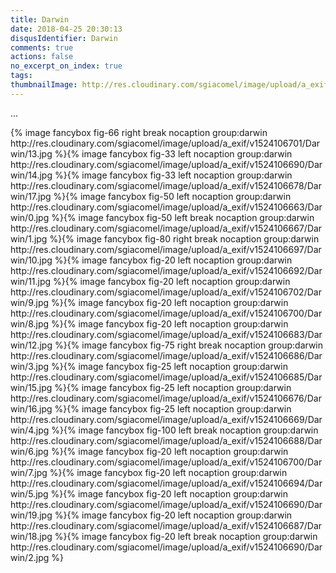 ```yaml
---
title: Darwin
date: 2018-04-25 20:30:13
disqusIdentifier: Darwin
comments: true
actions: false
no_excerpt_on_index: true
tags:
thumbnailImage: http://res.cloudinary.com/sgiacomel/image/upload/a_exif/v1524106701/Darwin/13.jpg
---
```

...
<!-- excerpt -->{% image fancybox fig-66 right break nocaption group:darwin http://res.cloudinary.com/sgiacomel/image/upload/a_exif/v1524106701/Darwin/13.jpg %}{% image fancybox fig-33 left nocaption group:darwin http://res.cloudinary.com/sgiacomel/image/upload/a_exif/v1524106690/Darwin/14.jpg %}{% image fancybox fig-33 left nocaption group:darwin http://res.cloudinary.com/sgiacomel/image/upload/a_exif/v1524106678/Darwin/17.jpg %}{% image fancybox fig-50 left nocaption group:darwin http://res.cloudinary.com/sgiacomel/image/upload/a_exif/v1524106663/Darwin/0.jpg %}{% image fancybox fig-50 left break nocaption group:darwin http://res.cloudinary.com/sgiacomel/image/upload/a_exif/v1524106667/Darwin/1.jpg %}{% image fancybox fig-80 right break nocaption group:darwin http://res.cloudinary.com/sgiacomel/image/upload/a_exif/v1524106697/Darwin/10.jpg %}{% image fancybox fig-20 left nocaption group:darwin http://res.cloudinary.com/sgiacomel/image/upload/a_exif/v1524106692/Darwin/11.jpg %}{% image fancybox fig-20 left nocaption group:darwin http://res.cloudinary.com/sgiacomel/image/upload/a_exif/v1524106702/Darwin/9.jpg %}{% image fancybox fig-20 left nocaption group:darwin http://res.cloudinary.com/sgiacomel/image/upload/a_exif/v1524106700/Darwin/8.jpg %}{% image fancybox fig-20 left nocaption group:darwin http://res.cloudinary.com/sgiacomel/image/upload/a_exif/v1524106683/Darwin/12.jpg %}{% image fancybox fig-75 right break nocaption group:darwin http://res.cloudinary.com/sgiacomel/image/upload/a_exif/v1524106686/Darwin/3.jpg %}{% image fancybox fig-25 left nocaption group:darwin http://res.cloudinary.com/sgiacomel/image/upload/a_exif/v1524106685/Darwin/15.jpg %}{% image fancybox fig-25 left nocaption group:darwin http://res.cloudinary.com/sgiacomel/image/upload/a_exif/v1524106676/Darwin/16.jpg %}{% image fancybox fig-25 left nocaption group:darwin http://res.cloudinary.com/sgiacomel/image/upload/a_exif/v1524106669/Darwin/4.jpg %}{% image fancybox fig-100 left break nocaption group:darwin http://res.cloudinary.com/sgiacomel/image/upload/a_exif/v1524106688/Darwin/6.jpg %}{% image fancybox fig-20 left nocaption group:darwin http://res.cloudinary.com/sgiacomel/image/upload/a_exif/v1524106700/Darwin/7.jpg %}{% image fancybox fig-20 left nocaption group:darwin http://res.cloudinary.com/sgiacomel/image/upload/a_exif/v1524106694/Darwin/5.jpg %}{% image fancybox fig-20 left nocaption group:darwin http://res.cloudinary.com/sgiacomel/image/upload/a_exif/v1524106690/Darwin/19.jpg %}{% image fancybox fig-20 left nocaption group:darwin http://res.cloudinary.com/sgiacomel/image/upload/a_exif/v1524106687/Darwin/18.jpg %}{% image fancybox fig-20 left break nocaption group:darwin http://res.cloudinary.com/sgiacomel/image/upload/a_exif/v1524106690/Darwin/2.jpg %}